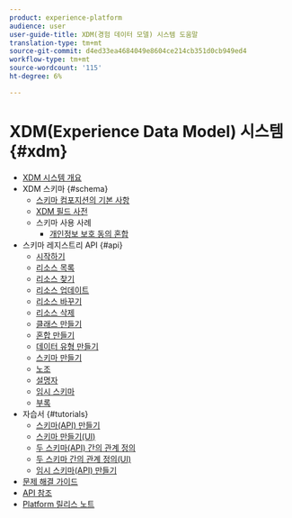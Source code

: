 ```yaml
---
product: experience-platform
audience: user
user-guide-title: XDM(경험 데이터 모델) 시스템 도움말
translation-type: tm+mt
source-git-commit: d4ed33ea4684049e8604ce214cb351d0cb949ed4
workflow-type: tm+mt
source-wordcount: '115'
ht-degree: 6%

---
```



# XDM(Experience Data Model) 시스템 {#xdm}

* [XDM 시스템 개요](home.md)
* XDM 스키마 {#schema}
   * [스키마 컴포지션의 기본 사항](schema/composition.md)
   * [XDM 필드 사전](schema/field-dictionary.md)
   * 스키마 사용 사례
      * [개인정보 보호 동의 혼합](schema/privacy-consent.md)
* 스키마 레지스트리 API {#api}
   * [시작하기](api/getting-started.md)
   * [리소스 목록](api/list-resources.md)
   * [리소스 찾기](api/look-up-resource.md)
   * [리소스 업데이트](api/update-resource.md)
   * [리소스 바꾸기](api/replace-resource.md)
   * [리소스 삭제](api/delete-resource.md)
   * [클래스 만들기](api/create-class.md)
   * [혼합 만들기](api/create-mixin.md)
   * [데이터 유형 만들기](api/create-data-type.md)
   * [스키마 만들기](api/create-schema.md)
   * [노조](api/unions.md)
   * [설명자](api/descriptors.md)
   * [임시 스키마](api/ad-hoc.md)
   * [부록](api/appendix.md)
* 자습서 {#tutorials}
   * [스키마(API) 만들기](tutorials/create-schema-api.md)
   * [스키마 만들기(UI)](tutorials/create-schema-ui.md)
   * [두 스키마(API) 간의 관계 정의](tutorials/relationship-api.md)
   * [두 스키마 간의 관계 정의(UI)](tutorials/relationship-ui.md)
   * [임시 스키마(API) 만들기](tutorials/ad-hoc.md)
* [문제 해결 가이드](troubleshooting-guide.md)
* [API 참조](https://www.adobe.io/apis/experienceplatform/home/api-reference.html#!acpdr/swagger-specs/schema-registry.yaml)
* [Platform 릴리스 노트](https://www.adobe.com/go/platform-release-notes-en)